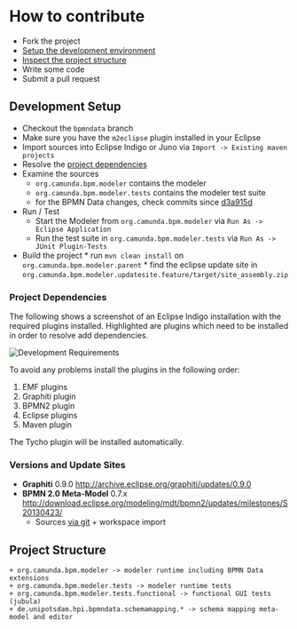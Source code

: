 How to contribute
=================

* Fork the project
* [Setup the development environment](#development-setup)
* [Inspect the project structure](#project-structure)
* Write some code
* Submit a pull request

Development Setup
-----------------

* Checkout the `bpmndata` branch
* Make sure you have the `m2eclipse` plugin installed in your Eclipse
* Import sources into Eclipse Indigo or Juno via `Import -> Existing maven projects`
* Resolve the [project dependencies](#development-dependencies)
* Examine the sources
    * `org.camunda.bpm.modeler` contains the modeler
    * `org.camunda.bpm.modeler.tests` contains the modeler test suite
    * for the BPMN Data changes, check commits since [d3a915d](d3a915d0861f68553f9a7bd36e373c0be8ce7422)
* Run / Test
    * Start the Modeler from `org.camunda.bpm.modeler` via `Run As -> Eclipse Application`
    * Run the test suite in `org.camunda.bpm.modeler.tests` via `Run As -> JUnit Plugin-Tests`
* Build the project
       * run `mvn clean install` on `org.camunda.bpm.modeler.parent`
       * find the eclipse update site in `org.camunda.bpm.modeler.updatesite.feature/target/site_assembly.zip`

### Project Dependencies

The following shows a screenshot of an Eclipse Indigo installation with the required plugins installed.
Highlighted are plugins which need to be installed in order to resolve add dependencies. 

![Development Requirements](https://raw.github.com/camunda/camunda-modeler/develop/documentation/images/development-requirements.png)

To avoid any problems install the plugins in the following order:
1. EMF plugins
2. Graphiti plugin
3. BPMN2 plugin
4. Eclipse plugins
5. Maven plugin

The Tycho plugin will be installed automatically.

### Versions and Update Sites

* __Graphiti__ 0.9.0 http://archive.eclipse.org/graphiti/updates/0.9.0
* __BPMN 2.0 Meta-Model__ 0.7.x http://download.eclipse.org/modeling/mdt/bpmn2/updates/milestones/S20130423/
    * Sources [via git](git://git.eclipse.org/gitroot/bpmn2) + workspace import

Project Structure
-----------------------

    + org.camunda.bpm.modeler -> modeler runtime including BPMN Data extensions
    + org.camunda.bpm.modeler.tests -> modeler runtime tests
    + org.camunda.bpm.modeler.tests.functional -> functional GUI tests (jubula)
    + de.unipotsdam.hpi.bpmndata.schemamapping.* -> schema mapping meta-model and editor
    



[1]: https://github.com/camunda/camunda-modeler
